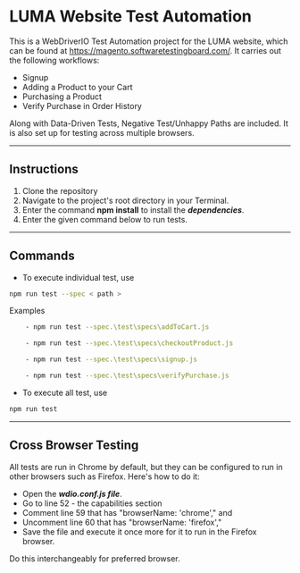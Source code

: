 # LUMA Website Test Automation

This is a WebDriverIO Test Automation project for the LUMA website, which can be found at https://magento.softwaretestingboard.com/. It carries out the following workflows:

* Signup 
* Adding a Product to your Cart
* Purchasing a Product
* Verify Purchase in Order History

Along with Data-Driven Tests, Negative Test/Unhappy Paths are included. It is also set up for testing across multiple browsers.

---

## Instructions

1. Clone the repository
2. Navigate to the project's root directory in your Terminal.
3. Enter the command **npm install** to install the ***dependencies***.
4. Enter the given command below to run tests.
---

## Commands

* To execute individual test, use 
```bash
npm run test --spec < path > 
```
Examples
```bash
    - npm run test --spec.\test\specs\addToCart.js
```
```bash
    - npm run test --spec.\test\specs\checkoutProduct.js
```
```bash
    - npm run test --spec.\test\specs\signup.js
```
```bash
    - npm run test --spec.\test\specs\verifyPurchase.js
```
* To execute all test, use 
```bash
npm run test
```
---

## Cross Browser Testing

All tests are run in Chrome by default, but they can be configured to run in other browsers such as Firefox. Here's how to do it:

* Open the ***wdio.conf.js file***.
* Go to line 52 - the capabilities section
* Comment line 59 that has "browserName: 'chrome'," and
* Uncomment line 60 that has "browserName: 'firefox',"
* Save the file and execute it once more for it to run in the Firefox browser.

Do this interchangeably for preferred browser.